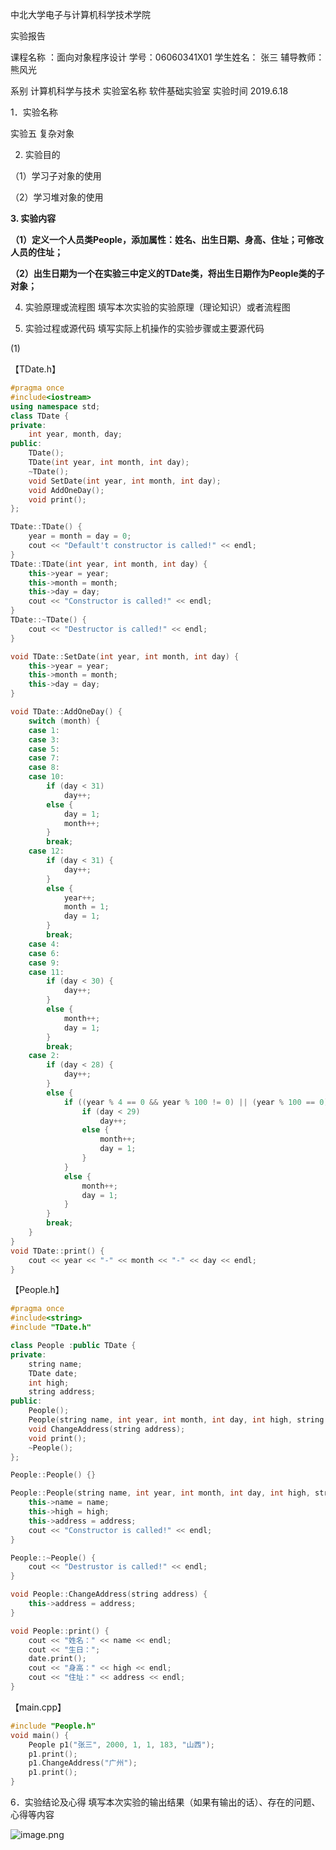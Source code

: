 
中北大学电子与计算机科学技术学院

实验报告

课程名称 ：面向对象程序设计   学号：06060341X01  学生姓名： 张三   辅导教师： 熊风光

系别	计算机科学与技术	实验室名称	软件基础实验室	实验时间	2019.6.18

1．实验名称

实验五  复杂对象

2. 实验目的

（1）学习子对象的使用

（2）学习堆对象的使用

**3. 实验内容**

**（1）定义一个人员类People，添加属性：姓名、出生日期、身高、住址；可修改人员的住址；**

**（2）出生日期为一个在实验三中定义的TDate类，将出生日期作为People类的子对象；**


4. 实验原理或流程图
填写本次实验的实验原理（理论知识）或者流程图

5. 实验过程或源代码
填写实际上机操作的实验步骤或主要源代码

(1)

【TDate.h】
```c++
#pragma once
#include<iostream>
using namespace std;
class TDate {
private:
	int year, month, day;
public:
	TDate();
	TDate(int year, int month, int day);
	~TDate();
	void SetDate(int year, int month, int day);
	void AddOneDay();
	void print();
};

TDate::TDate() {
	year = month = day = 0;
	cout << "Default't constructor is called!" << endl;
}
TDate::TDate(int year, int month, int day) {
	this->year = year;
	this->month = month;
	this->day = day;
	cout << "Constructor is called!" << endl;
}
TDate::~TDate() {
	cout << "Destructor is called!" << endl;
}

void TDate::SetDate(int year, int month, int day) {
	this->year = year;
	this->month = month;
	this->day = day;
}

void TDate::AddOneDay() {
	switch (month) {
	case 1:
	case 3:
	case 5:
	case 7:
	case 8:
	case 10:
		if (day < 31)
			day++;
		else {
			day = 1;
			month++;
		}
		break;
	case 12:
		if (day < 31) {
			day++;
		}
		else {
			year++;
			month = 1;
			day = 1;
		}
		break;
	case 4:
	case 6:
	case 9:
	case 11:
		if (day < 30) {
			day++;
		}
		else {
			month++;
			day = 1;
		}
		break;
	case 2:
		if (day < 28) {
			day++;
		}
		else {
			if ((year % 4 == 0 && year % 100 != 0) || (year % 100 == 0)) {
				if (day < 29)
					day++;
				else {
					month++;
					day = 1;
				}
			}
			else {
				month++;
				day = 1;
			}
		}
		break;
	}
}
void TDate::print() {
	cout << year << "-" << month << "-" << day << endl;
}

```

【People.h】
```c++
#pragma once
#include<string>
#include "TDate.h"

class People :public TDate {
private:
	string name;
	TDate date;
	int high;
	string address;
public:
	People();
	People(string name, int year, int month, int day, int high, string address);
	void ChangeAddress(string address);
	void print();
	~People();
};

People::People() {}

People::People(string name, int year, int month, int day, int high, string address) :date(year, month, day) {
	this->name = name;
	this->high = high;
	this->address = address;
	cout << "Constructor is called!" << endl;
}

People::~People() {
	cout << "Destrustor is called!" << endl;
}

void People::ChangeAddress(string address) {
	this->address = address;
}

void People::print() {
	cout << "姓名：" << name << endl;
	cout << "生日：";
	date.print();
	cout << "身高：" << high << endl;
	cout << "住址：" << address << endl;
}
```
【main.cpp】
```c++
#include "People.h"
void main() {
	People p1("张三", 2000, 1, 1, 183, "山西");
	p1.print();
	p1.ChangeAddress("广州");
	p1.print();
}
```

6．实验结论及心得
填写本次实验的输出结果（如果有输出的话）、存在的问题、心得等内容

![image.png](https://upload-images.jianshu.io/upload_images/17431817-7c170370dd01ba00.png?imageMogr2/auto-orient/strip%7CimageView2/2/w/1240)


